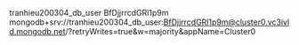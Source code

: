 tranhieu200304_db_user
BfDjjrrcdGRl1p9m
mongodb+srv://tranhieu200304_db_user:BfDjjrrcdGRl1p9m@cluster0.vc3ivld.mongodb.net/?retryWrites=true&w=majority&appName=Cluster0

